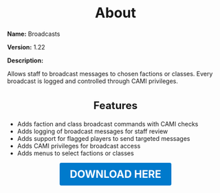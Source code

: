 <h1 style="text-align:center; font-size:2rem; font-weight:bold;">About</h1>

**Name:**
Broadcasts

**Version:**
1.22

**Description:**

Allows staff to broadcast messages to chosen factions or classes. Every broadcast is logged and controlled through CAMI privileges.

<h2 style="text-align:center; font-size:1.5rem; font-weight:bold;">Features</h2>

- Adds faction and class broadcast commands with CAMI checks
- Adds logging of broadcast messages for staff review
- Adds support for flagged players to send targeted messages
- Adds CAMI privileges for broadcast access
- Adds menus to select factions or classes





<p align="center"><a href="https://github.com/LiliaFramework/Modules/raw/refs/heads/gh-pages/broadcasts.zip" style="display:inline-block;padding:12px 24px;font-size:1.5rem;font-weight:bold;text-decoration:none;color:#fff;background-color:var(--md-primary-fg-color,#007acc);border-radius:4px;">DOWNLOAD HERE</a></p>
